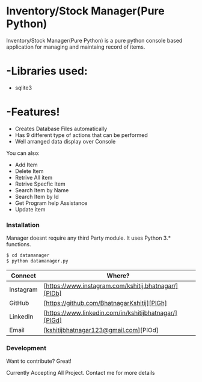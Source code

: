 # Inventory/Stock Manager(Pure Python)

Inventory/Stock Manager(Pure Python) is a pure python console based application for managing and maintaing record of items.

# -Libraries used:
  - sqlite3
# -Features!

  - Creates Database Files automatically
  - Has 9 different type of actions that can be performed
  - Well arranged data display over Console


You can also:
  - Add Item
  - Delete Item
  - Retrive All item
  - Retrive Specfic Item
  - Search Item by Name
  - Search Item by Id
  - Get Program help Assistance
  - Update item

### Installation

Manager doesnt require any third Party module.
It uses Python 3.* functions.

```sh
$ cd datamanager
$ python datamanager.py
```

| Connect | Where? |
| ------ | ------ |
| Instagram | [https://www.instagram.com/kshitij.bhatnagar/][PlDb] |
| GitHub | [https://github.com/BhatnagarKshitij][PlGh] |
| LinkedIn | [https://www.linkedin.com/in/kshitijbhatnagar/][PlGd] |
| Email | [kshitijbhatnagar123@gmail.com][PlOd] |



### Development

Want to contribute? Great!

Currently Accepting All Project.
Contact me for more details
